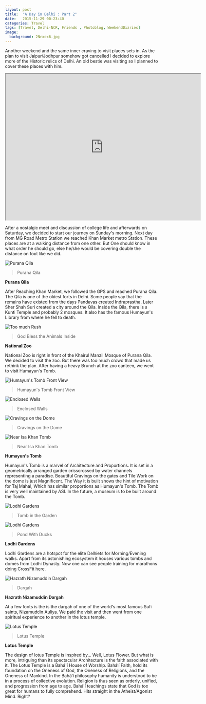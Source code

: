 ```yaml
---
layout: post
title:  "A Day in Delhi : Part 2"
date:   2015-11-29 00:23:40
categories: Travel
tags: [Travel, Delhi-NCR, Friends , Photoblog, WeekendDiaries]
image:
  background: 2Nrxex6.jpg
---
```



Another weekend and the same inner craving to visit places sets in. As the plan to visit Jaipur/Jodhpur somehow got cancelled I decided to explore more of the Historic relics of Delhi.
An old bestie was visiting so I planned to cover these places with him.

<iframe src="https://www.google.com/maps/d/embed?mid=zzaMbFu8Ofc4.koExMmj184j0" width="640" height="480"></iframe>

After a nostalgic meet and discussion of college life and afterwards on Saturday, we decided to start our journey on Sunday's morning. Next day from MG Road Metro Station we reached Khan Market metro Station. These places are at a walking distance from one other. But One should know in what order he should go, else he/she would be covering double the distance on foot like we did.


<img src="https://i.imgur.com/Q1jAZ4b.jpg" alt="Purana Qila">

>Purana Qila

**Purana Qila**

After Reaching Khan Market, we followed the GPS and reached Purana Qila. The Qila is one of the oldest forts in Delhi. Some people say that the remains have existed from the days Pandavas created Indraprastha. Later Sher Shah Suri created a city around the Qila. Inside the Qila, there is a Kunti Temple and probably 2 mosques. It also has the famous Humayun's Library from where he fell to death.

<img src="https://i.imgur.com/23k5IJS.jpg" alt="Too much Rush">

>God Bless the Animals Inside

**National Zoo**

National Zoo is right in front of the Khairul Manzil Mosque of Purana Qila. We decided to visit the zoo. But there was too  much crowd that made us rethink the plan. After having a heavy Brunch at the zoo canteen, we went to visit Humayun's Tomb.

<img src="https://i.imgur.com/SXnvAT4.jpg" alt="Humayun's Tomb Front View">

>Humayun's Tomb Front View

<img src="https://i.imgur.com/fvANSqB.jpg" alt="Enclosed Walls">

>Enclosed Walls

<img src="https://i.imgur.com/JAVi03G.jpg" alt="Cravings on the Dome">

>Cravings on the Dome

<img src="https://i.imgur.com/WTQXO1S.jpg" alt="Near Isa Khan Tomb">

>Near Isa Khan Tomb

**Humayun's Tomb**

Humayun's Tomb is a marvel of Architecture and Proportions. It is set in a geometrically arranged garden crisscrossed by water channels representing a paradise. Beautiful Cravings on the gates and Tile Work on the dome is just Magnificent. The Way it is built shows the hint of motivation for Taj Mahal, Which has similar proportions as Humayun's Tomb. The Tomb is very well maintained by ASI. In the future, a museum is to be built around the Tomb.


<img src="https://i.imgur.com/CE226HB.jpg" alt="Lodhi Gardens">

>Tomb in the Garden

<img src="https://i.imgur.com/dD9Geij.jpg" alt="Lodhi Gardens">

>Pond With Ducks

**Lodhi Gardens**

Lodhi Gardens are a hotspot for the elite Delhiets for Morning/Evening walks. Apart from its astonishing ecosystem it houses various tombs and domes from Lodhi Dynasty. Now one can see people training for marathons doing CrossFit here.

<img src="https://i.imgur.com/F2Gs35H.jpg" alt="Hazrath Nizamuddin Dargah">

>Dargah

**Hazrath Nizamuddin Dargah**

At a few foots is the is the dargah of one of the world's most famous Sufi saints, Nizamuddin Auliya. We paid the visit and then went from one spiritual experience to another in the lotus temple.

<img src="https://i.imgur.com/MUHTkqI.jpg" alt="Lotus Temple">

>Lotus Temple

**Lotus Temple**

The design of lotus Temple is inspired by... Well, Lotus Flower. But what is more, intriguing than its spectacular Architecture is the faith associated with it. The Lotus Temple is a Bahá'í House of Worship. Bahá’í Faith, hold its foundation on the Oneness of God, the Oneness of Religions, and the Oneness of Mankind. In the Bahá’í philosophy humanity is understood to be in a process of collective evolution. Religion is thus seen as orderly, unified, and progression from age to age. Bahá'í teachings state that God is too great for humans to fully comprehend. Hits straight in the Atheist/Agonist Mind. Right?
